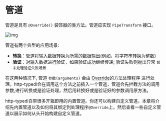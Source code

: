 # 管道

管道是具有 `@Override()` 装饰器的类方法。管道应实现 `PipeTransform` 接口。

![img](https://docs.nestjs.com/assets/Pipe_1.png)

管道有两个典型的应用场景:

- **转换**：管道将输入数据转换为所需的数据输出(例如，将字符串转换为整数)
- **验证**：对输入数据进行验证，如果验证成功继续传递; 验证失败则抛出异常 ``暂未处理验证失败场景``

在这两种情况下, 管道 `参数(arguments)` 会由 [Override](../controller/)的方法处理程序 进行处理。http-typedi会在调用这个方法之前插入一个管道，管道会先拦截方法的调用参数,进行转换或是验证处理，然后用转换好或是验证好的参数调用原方法。

http-typedi自带很多开箱即用的内置管道。你还可以构建自定义管道。本章将介绍先内置管道以及如何将其绑定到处理程序`@Override`上，然后查看一些自定义管道以展示如何从头开始构建自定义管道。